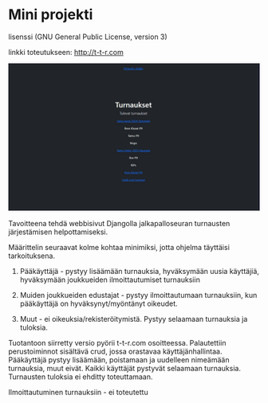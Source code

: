 # Mini projekti 

lisenssi (GNU General Public License, version 3)

linkki toteutukseen: http://t-t-r.com

![mini](https://github.com/t-t-r/PDjango/blob/main/img/mini.jpg)

Tavoitteena tehdä webbisivut Djangolla jalkapalloseuran turnausten järjestämisen helpottamiseksi.

Määrittelin seuraavat kolme kohtaa minimiksi, jotta ohjelma täyttäisi tarkoituksena.

1. Pääkäyttäjä - pystyy lisäämään turnauksia, hyväksymään uusia käyttäjiä, hyväksymään joukkueiden ilmoittautumiset turnauksiin

2. Muiden joukkueiden edustajat - pystyy ilmoittautumaan turnauksiin, kun pääkäyttäjä on hyväksynyt/myöntänyt oikeudet. 

3. Muut - ei oikeuksia/rekisteröitymistä. Pystyy selaamaan turnauksia ja tuloksia.

Tuotantoon siirretty versio pyörii t-t-r.com osoitteessa.
Palautettiin perustoiminnot sisältävä crud, jossa orastavaa käyttäjänhallintaa. Pääkäyttäjä pystyy lisäämään, poistamaan ja uudelleen nimeämään turnauksia, muut eivät. Kaikki käyttäjät pystyvät selaamaan turnauksia. Turnausten tuloksia ei ehditty toteuttamaan.

Ilmoittautuminen turnauksiin - ei toteutettu
